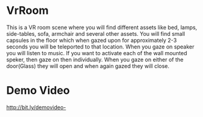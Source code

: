 # VrRoom 
This is a VR room scene where you will find different assets like bed, lamps, side-tables, sofa, armchair and several other assets.
You will find small capsules in the floor which when gazed upon for approximately 2-3 seconds you will be teleported to that location. 
When you gaze on speaker you will listen to music. If you want to activate each of the wall mounted speker, then gaze on then individually.
When you gaze on either of the door(Glass) they will open and when again gazed they will close. 

# Demo Video
http://bit.ly/demovideo-
